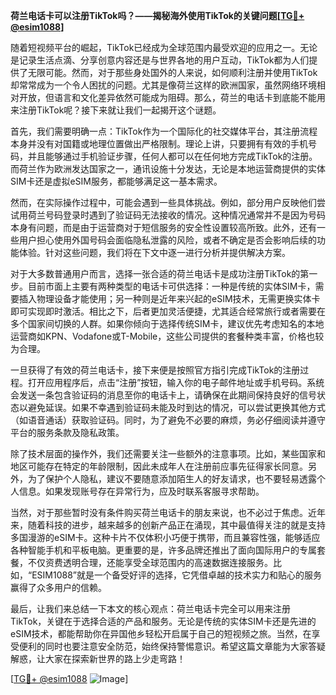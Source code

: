 **荷兰电话卡可以注册TikTok吗？——揭秘海外使用TikTok的关键问题[[TG💪+ @esim1088](https://t.me/s/esim1088)]**

随着短视频平台的崛起，TikTok已经成为全球范围内最受欢迎的应用之一。无论是记录生活点滴、分享创意内容还是与世界各地的用户互动，TikTok都为人们提供了无限可能。然而，对于那些身处国外的人来说，如何顺利注册并使用TikTok却常常成为一个令人困扰的问题。尤其是像荷兰这样的欧洲国家，虽然网络环境相对开放，但语言和文化差异依然可能成为阻碍。那么，荷兰的电话卡到底能不能用来注册TikTok呢？接下来就让我们一起揭开这个谜题。

首先，我们需要明确一点：TikTok作为一个国际化的社交媒体平台，其注册流程本身并没有对国籍或地理位置做出严格限制。理论上讲，只要拥有有效的手机号码，并且能够通过手机验证步骤，任何人都可以在任何地方完成TikTok的注册。而荷兰作为欧洲发达国家之一，通讯设施十分发达，无论是本地运营商提供的实体SIM卡还是虚拟eSIM服务，都能够满足这一基本需求。

然而，在实际操作过程中，可能会遇到一些具体挑战。例如，部分用户反映他们尝试用荷兰号码登录时遇到了验证码无法接收的情况。这种情况通常并不是因为号码本身有问题，而是由于运营商对于短信服务的安全性设置较高所致。此外，还有一些用户担心使用外国号码会面临隐私泄露的风险，或者不确定是否会影响后续的功能体验。针对这些问题，我们将在下文中逐一进行分析并提供解决方案。

对于大多数普通用户而言，选择一张合适的荷兰电话卡是成功注册TikTok的第一步。目前市面上主要有两种类型的电话卡可供选择：一种是传统的实体SIM卡，需要插入物理设备才能使用；另一种则是近年来兴起的eSIM技术，无需更换实体卡即可实现即时激活。相比之下，后者更加灵活便捷，尤其适合经常旅行或者需要在多个国家间切换的人群。如果你倾向于选择传统SIM卡，建议优先考虑知名的本地运营商如KPN、Vodafone或T-Mobile，这些公司提供的套餐种类丰富，价格也较为合理。

一旦获得了有效的荷兰电话卡，接下来便是按照官方指引完成TikTok的注册过程。打开应用程序后，点击“注册”按钮，输入你的电子邮件地址或手机号码。系统会发送一条包含验证码的消息至你的电话卡上，请确保在此期间保持良好的信号状态以避免延误。如果不幸遇到验证码未能及时到达的情况，可以尝试更换其他方式（如语音通话）获取验证码。同时，为了避免不必要的麻烦，务必仔细阅读并遵守平台的服务条款及隐私政策。

除了技术层面的操作外，我们还需要关注一些额外的注意事项。比如，某些国家和地区可能存在特定的年龄限制，因此未成年人在注册前应事先征得家长同意。另外，为了保护个人隐私，建议不要随意添加陌生人的好友请求，也不要轻易透露个人信息。如果发现账号存在异常行为，应及时联系客服寻求帮助。

当然，对于那些暂时没有条件购买荷兰电话卡的朋友来说，也不必过于焦虑。近年来，随着科技的进步，越来越多的创新产品正在涌现，其中最值得关注的就是支持多国漫游的eSIM卡。这种卡片不仅体积小巧便于携带，而且兼容性强，能够适应各种智能手机和平板电脑。更重要的是，许多品牌还推出了面向国际用户的专属套餐，不仅资费透明合理，还能享受全球范围内的高速数据连接服务。比如，“ESIM1088”就是一个备受好评的选择，它凭借卓越的技术实力和贴心的服务赢得了众多用户的信赖。

最后，让我们来总结一下本文的核心观点：荷兰电话卡完全可以用来注册TikTok，关键在于选择合适的产品和服务。无论是传统的实体SIM卡还是先进的eSIM技术，都能帮助你在异国他乡轻松开启属于自己的短视频之旅。当然，在享受便利的同时也要注意安全防范，始终保持警惕意识。希望这篇文章能为大家答疑解惑，让大家在探索新世界的路上少走弯路！

[[TG💪+ @esim1088](https://t.me/s/esim1088) ![Image](https://i.postimg.cc/4NQfJmqS/Snipaste-2025-05-13-00-14-12.png)]